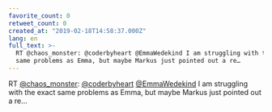 ```yaml
---
favorite_count: 0
retweet_count: 0
created_at: "2019-02-18T14:58:37.000Z"
lang: en
full_text: >-
  RT @chaos_monster: @coderbyheart @EmmaWedekind I am struggling with the exact
  same problems as Emma, but maybe Markus just pointed out a re…
---
```


RT [@chaos_monster](https://twitter.com/chaos_monster):
[@coderbyheart](https://twitter.com/coderbyheart)
[@EmmaWedekind](https://twitter.com/EmmaWedekind) I am struggling with the exact
same problems as Emma, but maybe Markus just pointed out a re…
